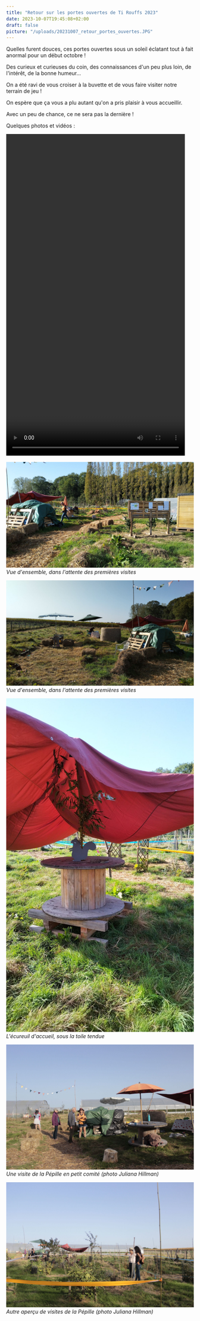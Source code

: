```yaml
---
title: "Retour sur les portes ouvertes de Ti Rouffs 2023"
date: 2023-10-07T19:45:08+02:00
draft: false
picture: "/uploads/20231007_retour_portes_ouvertes.JPG"
---
```


Quelles furent douces, ces portes ouvertes sous un soleil éclatant tout à fait anormal pour un début octobre !

Des curieux et curieuses du coin, des connaissances d'un peu plus loin, de l'intérêt, de la bonne humeur...

On a été ravi de vous croiser à la buvette et de vous faire visiter notre terrain de jeu !

On espère que ça vous a plu autant qu'on a pris plaisir à vous accueillir.

Avec un peu de chance, ce ne sera pas la dernière !

<!--more-->

Quelques photos et vidéos :

<video width="480" height="864" controls>
  <source src="portes_ouvertes_ti_rouffs.mp4" type="video/mp4">
</video>

![Vue d'ensemble (toilettes, panneaux, serre au loin) dans l'attente des premières visites](installation_01.jpg)
*Vue d'ensemble, dans l'attente des premières visites*

![Vue d'ensemble (coins enfant) dans l'attente des premières visites](installation_03.jpg)
*Vue d'ensemble, dans l'attente des premières visites*

![L'écureuil d'accueil en ardoise, sur un touret, sous la toile tendue](installation_02.jpg)
*L'écureuil d'accueil, sous la toile tendue*

![Une visite de la Pépille en petit comité](visite_01.jpg)
*Une visite de la Pépille en petit comité (photo Juliana Hillman)*

![Autre aperçu de visites de la Pépille](visite_02.jpg)
*Autre aperçu de visites de la Pépille (photo Juliana Hillman)*


















